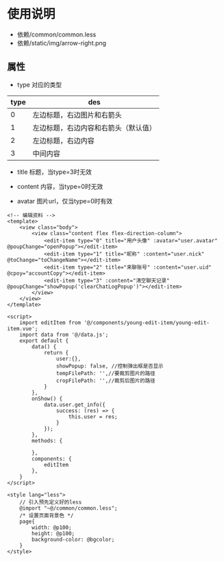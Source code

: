 # 使用说明

- 依赖/common/common.less
- 依赖/static/img/arrow-right.png

## 属性

- type 对应的类型

type | des
--- | ---
0 | 左边标题，右边图片和右箭头
1 | 左边标题，右边内容和右箭头（默认值）
2 | 左边标题，右边内容
3 | 中间内容

- title 标题，当type=3时无效

- content 内容，当type=0时无效

- avatar 图片url，仅当type=0时有效

```vue
<!-- 编辑资料 -->
<template>
	<view class="body">
		<view class="content flex flex-direction-column">
			<edit-item type="0" title="用户头像" :avatar="user.avatar" @poupChange="openPopup"></edit-item>
			<edit-item type="1" title="昵称" :content="user.nick" @toChange="toChangeName"></edit-item>
			<edit-item type="2" title="来聊账号" :content="user.uid" @cpoy="accountCopy"></edit-item>
			<edit-item type="3" :content="清空聊天记录" @poupChange="showPopup('clearChatLogPopup')"></edit-item>
		</view>
	</view>	
</template>

<script>
	import editItem from '@/components/young-edit-item/young-edit-item.vue';
	import data from '@/data.js';
	export default {
		data() {
			return {
				user:{},
				showPopup: false, //控制弹出框是否显示
				tempFilePath: '',//要裁剪图片的路径
				cropFilePath: '',//裁剪后图片的路径
			}
		},
		onShow() {
			data.user.get_info({
				success: (res) => {
					this.user = res;
				}
			});
		},
		methods: {
			
		},
		components: {
			editItem
		},
	}
</script>

<style lang="less">
	// 引入预先定义好的less
	@import "~@/common/common.less";
	/* 设置页面背景色 */
	page{
		width: @p100;
		height: @p100;
		background-color: @bgcolor;
	}
</style>

```
